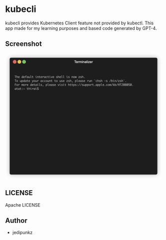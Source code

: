 # kubecli

kubecli provides Kubernetes Client feature not provided by kubectl.
This app made for my learning purposes and based code generated by GPT-4.

## Screenshot

<img src="https://raw.githubusercontent.com/jedipunkz/kubecli/main/static/kubecli.gif">

## LICENSE

Apache LICENSE

## Author

- jedipunkz
